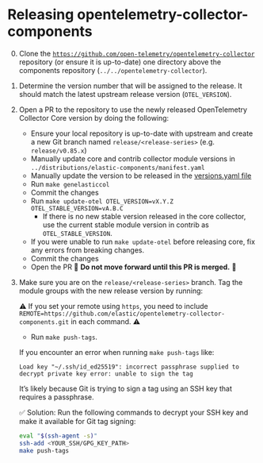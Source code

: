 # Releasing opentelemetry-collector-components

0. Clone the [`https://github.com/open-telemetry/opentelemetry-collector`](https://github.com/open-telemetry/opentelemetry-collector)
   repository (or ensure it is up-to-date) one directory above the components
   repository (`../../opentelemetry-collector`).

1. Determine the version number that will be assigned to the release. It should
   match the latest upstream release version (`OTEL_VERSION`).

2. Open a PR to the repository to use the newly released OpenTelemetry Collector Core version by doing the following:
   - Ensure your local repository is up-to-date with upstream and create a new Git branch named `release/<release-series>` (e.g. `release/v0.85.x`)
   - Manually update core and contrib collector module versions in
     `../distributions/elastic-components/manifest.yaml`
   - Manually update the version to be released in the [versions.yaml file](../versions.yaml)
   - Run `make genelasticcol`
   - Commit the changes
   - Run `make update-otel OTEL_VERSION=vX.Y.Z OTEL_STABLE_VERSION=vA.B.C`
     - If there is no new stable version released in the core collector, use the current stable module version in contrib as `OTEL_STABLE_VERSION`.
   - If you were unable to run `make update-otel` before releasing core, fix any errors from breaking changes.
   - Commit the changes
   - Open the PR
     🛑 **Do not move forward until this PR is merged.** 🛑

3. Make sure you are on the `release/<release-series>` branch. Tag the module groups with the new release version by running:

   ⚠️ If you set your remote using `https`, you need to include `REMOTE=https://github.com/elastic/opentelemetry-collector-components.git` in each command. ⚠️

   - Run `make push-tags`.

   If you encounter an error when running `make push-tags` like:

   ```
   Load key "~/.ssh/id_ed25519": incorrect passphrase supplied to decrypt private key error: unable to sign the tag
   ```

   It’s likely because Git is trying to sign a tag using an SSH key that requires a passphrase.

   ✅ Solution: Run the following commands to decrypt your SSH key and make it available for Git tag signing:

   ```bash
   eval "$(ssh-agent -s)"
   ssh-add <YOUR_SSH/GPG_KEY_PATH>
   make push-tags
   ```
